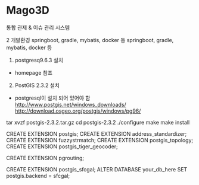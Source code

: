# Mago3D

통합 관제 & 이슈 관리 시스템

2 개발환경 springboot, gradle, mybatis, docker 등
 springboot, gradle, mybatis, docker 등

1) postgresq9.6.3 설치
 - homepage 참조
2) PostGIS 2.3.2 설치
 - postgresql이 설치 되어 있어야 함
 http://www.postgis.net/windows_downloads/
 http://download.osgeo.org/postgis/windows/pg96/
 
 
 tar xvzf postgis-2.3.2.tar.gz 
 cd postgis-2.3.2 
 ./configure 
 make 
 make install
 
 
 CREATE EXTENSION postgis;
CREATE EXTENSION address_standardizer;
CREATE EXTENSION fuzzystrmatch;
CREATE EXTENSION postgis_topology;
CREATE EXTENSION postgis_tiger_geocoder;

CREATE EXTENSION pgrouting;

CREATE EXTENSION postgis_sfcgal;
ALTER DATABASE your_db_here SET postgis.backend = sfcgal;
 
 
 